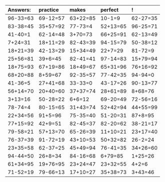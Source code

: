 | Answers: | practice | makes | perfect | ! |
| :--- | :--- | :--- | :--- | :--- |
| 96-33=63 | 69-12=57 | 63+22=85 | 10-1=9 | 62-27=35 | 
| 83-38=45 | 35+57=92 | 77-73=4 | 52+13=65 | 96-25=71 | 
| 41-40=1 | 62-14=48 | 3+70=73 | 66+25=91 | 62-13=49 | 
| 7+24=31 | 18+11=29 | 82-43=39 | 94-15=79 | 50-38=12 | 
| 18+21=39 | 42-13=29 | 15+34=49 | 22+7=29 | 81-72=9 | 
| 25+56=81 | 39+6=45 | 82-41=41 | 97-14=83 | 15+79=94 | 
| 18+75=93 | 67+19=86 | 18+49=67 | 65+31=96 | 76+16=92 | 
| 68+20=88 | 8+59=67 | 92-35=57 | 77-42=35 | 94-94=0 | 
| 41-36=5 | 27+41=68 | 33-33=0 | 43-17=26 | 90-13=77 | 
| 56+14=70 | 20+40=60 | 37+37=74 | 28+61=89 | 8+68=76 | 
| 3+13=16 | 50-28=22 | 6+6=12 | 69-20=49 | 72-56=16 | 
| 78-74=4 | 80-15=65 | 31+43=74 | 52+42=94 | 44+55=99 | 
| 22+34=56 | 91+5=96 | 75-35=40 | 51-20=31 | 87+8=95 | 
| 77+15=92 | 42+9=51 | 82-45=37 | 82-20=62 | 38-21=17 | 
| 79-58=21 | 57+13=70 | 65-26=39 | 11+10=21 | 23+17=40 | 
| 76-37=39 | 91-72=19 | 43+10=53 | 50+32=82 | 26-2=24 | 
| 23+35=58 | 62-37=25 | 45+49=94 | 76-41=35 | 34+26=60 | 
| 94-44=50 | 26+8=34 | 84-16=68 | 6+79=85 | 1+25=26 | 
| 61+34=95 | 19+76=95 | 23+24=47 | 23+32=55 | 4+2=6 | 
| 71-52=19 | 79-66=13 | 17+10=27 | 35+38=73 | 3+43=46 | 

